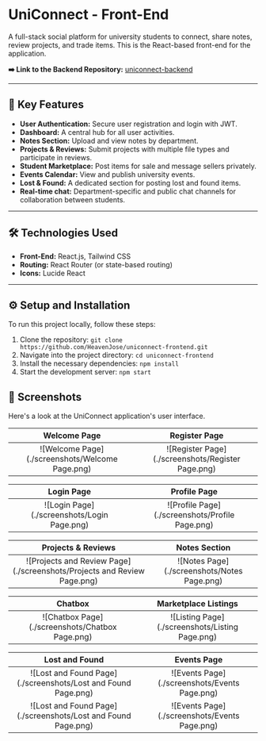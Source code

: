 # UniConnect - Front-End

A full-stack social platform for university students to connect, share notes, review projects, and trade items. This is the React-based front-end for the application.

**➡️ Link to the Backend Repository:** [uniconnect-backend](https://github.com/HeavenJose/uniconnect-backend)

---

## 🚀 Key Features

* **User Authentication:** Secure user registration and login with JWT.
* **Dashboard:** A central hub for all user activities.
* **Notes Section:** Upload and view notes by department.
* **Projects & Reviews:** Submit projects with multiple file types and participate in reviews.
* **Student Marketplace:** Post items for sale and message sellers privately.
* **Events Calendar:** View and publish university events.
* **Lost & Found:** A dedicated section for posting lost and found items.
* **Real-time chat:** Department-specific and public chat channels for collaboration between students.
---

## 🛠️ Technologies Used

* **Front-End:** React.js, Tailwind CSS
* **Routing:** React Router (or state-based routing)
* **Icons:** Lucide React

---

## ⚙️ Setup and Installation

To run this project locally, follow these steps:

1.  Clone the repository:
    `git clone https://github.com/HeavenJose/uniconnect-frontend.git`
2.  Navigate into the project directory:
    `cd uniconnect-frontend`
3.  Install the necessary dependencies:
    `npm install`
4.  Start the development server:
    `npm start`

   ## 📸 Screenshots

Here's a look at the UniConnect application's user interface.

| Welcome Page | Register Page |
| :---: | :---: |
| ![Welcome Page](./screenshots/Welcome Page.png) | ![Register Page](./screenshots/Register Page.png) |

| Login Page | Profile Page |
| :---: | :---: |
| ![Login Page](./screenshots/Login Page.png) | ![Profile Page](./screenshots/Profile Page.png) |

| Projects & Reviews | Notes Section |
| :---: | :---: |
| ![Projects and Review Page](./screenshots/Projects and Review Page.png) | ![Notes Page](./screenshots/Notes Page.png) |

| Chatbox | Marketplace Listings |
| :---: | :---: |
| ![Chatbox Page](./screenshots/Chatbox Page.png) | ![Listing Page](./screenshots/Listing Page.png) |

| Lost and Found | Events Page |
| :---: | :---: |
| ![Lost and Found Page](./screenshots/Lost and Found Page.png) | ![Events Page](./screenshots/Events Page.png) |
| ![Lost and Found Page](./screenshots/Lost and Found Page.png) | ![Events Page](./screenshots/Events Page.png) |
